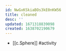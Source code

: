 ```yaml
---
id: NwGxKSkiaBOs3kE0nKW56
title: cleaned
desc: ''
updated: 1671318839098
created: 1638702190679
---
```




- [[c.Sphere]] #activity
